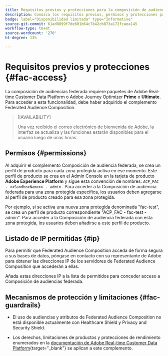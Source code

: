 ```yaml
---
title: Requisitos previos y protecciones para la composición de audiencias federada
description: Conozca los requisitos previos, permisos y protecciones para la Composición de audiencias federada
badge: label="Disponibilidad limitada" type="Informative"
source-git-commit: 61ad8899f7de601b64c7b42cb873a172fcaea145
workflow-type: tm+mt
source-wordcount: '270'
ht-degree: 13%

---
```


# Requisitos previos y protecciones {#fac-access}

La composición de audiencias federada requiere paquetes de Adobe Real-time Customer Data Platform o Adobe Journey Optimizer **Prime** o **Ultimate**. Para acceder a esta funcionalidad, debe haber adquirido el complemento Federated Audience Composition.

>[!AVAILABILITY]
>
>Una vez recibido el correo electrónico de bienvenida de Adobe, la interfaz se actualiza y las funciones estarán disponibles para el usuario luego de unas horas.

## Permisos {#permissions}

Al adquirir el complemento Composición de audiencia federada, se crea un perfil de producto para cada zona protegida activa en ese momento. Este perfil de producto se crea en el Admin Console en la tarjeta de producto **Adobe Experience Platform** y sigue esta convención de nombres: `ACP_FAC - <<SandboxName>> - admin.` Para acceder a la Composición de audiencia federada para una zona protegida específica, los usuarios deben agregarse al perfil de producto creado para esa zona protegida.

Por ejemplo, si se activa una nueva zona protegida denominada &quot;fac-test&quot;, se crea un perfil de producto correspondiente &quot;ACP_FAC - fac-test - admin&quot;. Para acceder a la Composición de audiencia federada con esta zona protegida, los usuarios deben añadirse a este perfil de producto.

## Listado de IP permitidas {#ip}

Para permitir que Federated Audience Composition acceda de forma segura a sus bases de datos, póngase en contacto con su representante de Adobe para obtener las direcciones IP de los servidores de Federated Audience Composition que accederán a ellas.

Añada estas direcciones IP a la lista de permitidos para conceder acceso a Composición de audiencias federada.

## Mecanismos de protección y limitaciones {#fac-guardrails}

* El uso de audiencias y atributos de Federated Audience Composition no está disponible actualmente con Healthcare Shield y Privacy and Security Shield.

<!--
* Federated Audience Composition is compatible with Privacy & Security Shield and can be used in all verticals except for healthcare industries. Currently, Federated Audience Composition cannot be licensed to customers looking to ingest health data. [Learn more](https://experienceleague.adobe.com/en/docs/events/customer-data-management-voices-recordings/governance/healthcare-shield){target="_blank"}-->

* Los derechos, limitaciones de productos y protecciones de rendimiento enumerados en la [documentación de Adobe Real-time Customer Data Platform](https://experienceleague.adobe.com/es/docs/experience-platform/profile/guardrails){target="_blank"} se aplican a este complemento.
